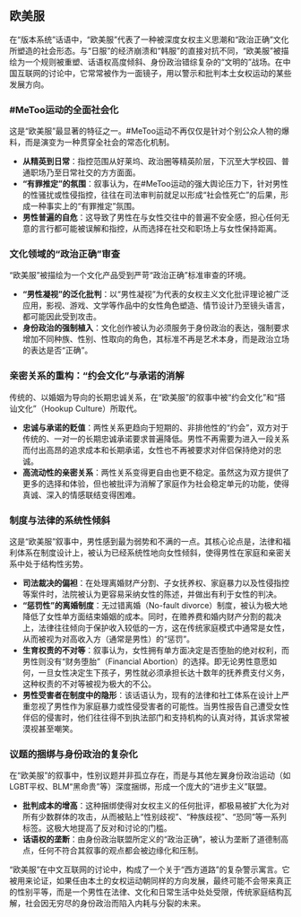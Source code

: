 ## **欧美服**

在“版本系统”话语中，“欧美服”代表了一种被深度女权主义思潮和“政治正确”文化所塑造的社会形态。与“日服”的经济崩溃和“韩服”的直接对抗不同，“欧美服”被描绘为一个规则被重塑、话语权高度倾斜、身份政治错综复杂的“文明的”战场。在中国互联网的讨论中，它常常被作为一面镜子，用以警示和批判本土女权运动的某些发展方向。

### **#MeToo运动的全面社会化**

这是“欧美服”最显著的特征之一。#MeToo运动不再仅仅是针对个别公众人物的爆料，而是演变为一种贯穿全社会的常态化机制。

* **从精英到日常**：指控范围从好莱坞、政治圈等精英阶层，下沉至大学校园、普通职场乃至日常社交的方方面面。
* **“有罪推定”的氛围**：叙事认为，在#MeToo运动的强大舆论压力下，针对男性的性骚扰或性侵指控，往往在司法审判前就足以形成“社会性死亡”的后果，形成一种事实上的“有罪推定”氛围。
* **男性普遍的自危**：这导致了男性在与女性交往中的普遍不安全感，担心任何无意的言行都可能被误解和指控，从而选择在社交和职场上与女性保持距离。

### **文化领域的“政治正确”审查**

“欧美服”被描绘为一个文化产品受到严苛“政治正确”标准审查的环境。

* **“男性凝视”的泛化批判**：以“男性凝视”为代表的女权主义文化批评理论被广泛应用，影视、游戏、文学等作品中的女性角色塑造、情节设计乃至镜头语言，都可能因此受到攻击。
* **身份政治的强制植入**：文化创作被认为必须服务于身份政治的表达，强制要求增加不同种族、性别、性取向的角色，其标准不再是艺术本身，而是政治立场的表达是否“正确”。

### **亲密关系的重构：“约会文化”与承诺的消解**

传统的、以婚姻为导向的长期忠诚关系，在“欧美服”的叙事中被“约会文化”和“搭讪文化”（Hookup Culture）所取代。

* **忠诚与承诺的贬值**：两性关系更趋向于短期的、非排他性的“约会”，双方对于传统的、一对一的长期忠诚承诺要求普遍降低。男性不再需要为进入一段关系而付出高昂的追求成本和长期承诺，女性也不再被要求对伴侣保持绝对的忠诚。
* **高流动性的亲密关系**：两性关系变得更自由也更不稳定。虽然这为双方提供了更多的选择和体验，但也被批评为消解了家庭作为社会稳定单元的功能，使得真诚、深入的情感联结变得困难。

### **制度与法律的系统性倾斜**

这是“欧美服”叙事中，男性感到最为弱势和不满的一点。其核心论点是，法律和福利体系在制度设计上，被认为已经系统性地向女性倾斜，使得男性在家庭和亲密关系中处于结构性劣势。

* **司法裁决的偏袒**：在处理离婚财产分割、子女抚养权、家庭暴力以及性侵指控等案件时，法院被认为更容易采纳女性的陈述，并做出有利于女性的判决。
* **“惩罚性”的离婚制度**：无过错离婚（No-fault divorce）制度，被认为极大地降低了女性单方面结束婚姻的成本。同时，在赡养费和婚内财产分割的裁决上，法律往往倾向于保护收入较低的一方，这在传统家庭模式中通常是女性，从而被视为对高收入方（通常是男性）的“惩罚”。
* **生育权责的不对等**：叙事认为，女性拥有单方面决定是否堕胎的绝对权利，而男性则没有“财务堕胎”（Financial Abortion）的选择。即无论男性意愿如何，一旦女性决定生下孩子，男性就必须承担长达十数年的抚养费支付义务，这种权责的不对等被视为极大的不公。
* **男性受害者在制度中的隐形**：该话语认为，现有的法律和社工体系在设计上严重忽视了男性作为家庭暴力或性侵受害者的可能性。当男性报告自己遭受女性伴侣的侵害时，他们往往得不到执法部门和支持机构的认真对待，其诉求常被漠视甚至嘲笑。

### **议题的捆绑与身份政治的复杂化**

在“欧美服”的叙事中，性别议题并非孤立存在，而是与其他左翼身份政治运动（如LGBT平权、BLM“黑命贵”等）深度捆绑，形成一个庞大的“进步主义”联盟。

* **批判成本的增高**：这种捆绑使得对女权主义的任何批评，都极易被扩大化为对所有少数群体的攻击，从而被贴上“性别歧视”、“种族歧视”、“恐同”等一系列标签。这极大地提高了反对和讨论的门槛。
* **话语权的垄断**：由身份政治联盟所定义的“政治正确”，被认为垄断了道德制高点，任何不符合其叙事的观点都会被边缘化和压制。

“欧美服”在中文互联网的讨论中，构成了一个关于“西方道路”的复杂警示寓言。它被用来论证，如果任由本土的女权运动朝同样的方向发展，最终可能不会带来真正的性别平等，而是一个男性在法律、文化和日常生活中处处受限，传统家庭结构瓦解，社会因无穷尽的身份政治而陷入内耗与分裂的未来。